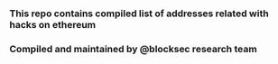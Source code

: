 ### This repo contains compiled list of addresses related with hacks on ethereum
### Compiled and maintained by @blocksec research team

